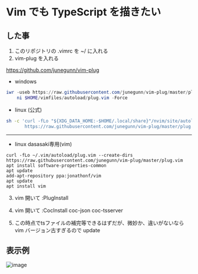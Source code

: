 # Vim でも TypeScript を描きたい

## した事

1. このリポジトリの .vimrc を ~/ に入れる
2. vim-plug を入れる

https://github.com/junegunn/vim-plug

- windows
```powershell
iwr -useb https://raw.githubusercontent.com/junegunn/vim-plug/master/plug.vim |`
    ni $HOME/vimfiles/autoload/plug.vim -Force
```

- linux (公式)
```bash
sh -c 'curl -fLo "${XDG_DATA_HOME:-$HOME/.local/share}"/nvim/site/autoload/plug.vim --create-dirs \
       https://raw.githubusercontent.com/junegunn/vim-plug/master/plug.vim'
```

---

- linux dasasaki専用(vim)
```
curl -fLo ~/.vim/autoload/plug.vim --create-dirs https://raw.githubusercontent.com/junegunn/vim-plug/master/plug.vim
apt install software-properties-common
apt update
add-apt-repository ppa:jonathonf/vim
apt update
apt install vim
```

3. vim 開いて :PlugInstall

4. vim 開いて :CocInstall coc-json coc-tsserver

5. この時点でtsファイルの補完等できるはずだが、微妙か、違いがないなら vim バージョン古すぎるので update

## 表示例
![image](https://user-images.githubusercontent.com/20591351/232804201-38214092-a89a-4d8a-b8fc-a5ab77ce6c2a.png)
